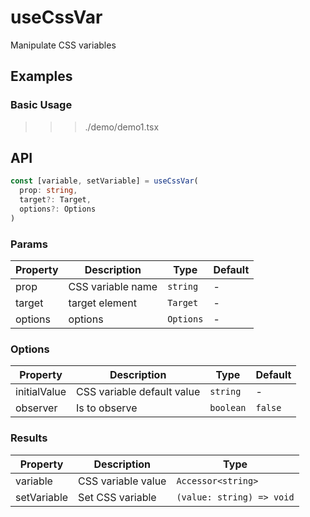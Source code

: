 # useCssVar

Manipulate CSS variables

## Examples

### Basic Usage

>>> ./demo/demo1.tsx

## API

```typescript
const [variable, setVariable] = useCssVar(
  prop: string,
  target?: Target,
  options?: Options
)
```

### Params

| Property | Description       | Type      | Default |
| -------- | ----------------- | --------- | ------- |
| prop     | CSS variable name | `string`  | -       |
| target   | target element    | `Target`  | -       |
| options  | options           | `Options` | -       |

### Options

| Property     | Description                | Type      | Default |
| ------------ | -------------------------- | --------- | ------- |
| initialValue | CSS variable default value | `string`  | -       |
| observer     | Is to observe              | `boolean` | `false` |

### Results

| Property    | Description        | Type                      | 
| ----------- | ------------------ | ------------------------- |
| variable    | CSS variable value | `Accessor<string>`        |
| setVariable | Set CSS variable   | `(value: string) => void` |
